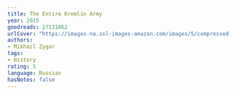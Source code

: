 ```yaml
---
title: The Entire Kremlin Army
year: 2015
goodreads: 27131062
urlCover: "https://images-na.ssl-images-amazon.com/images/S/compressed.photo.goodreads.com/books/1454755695i/27131062.jpg"
authors:
- Mikhail Zygar
tags:
- History
rating: 5
language: Russian
hasNotes: false
---
```

